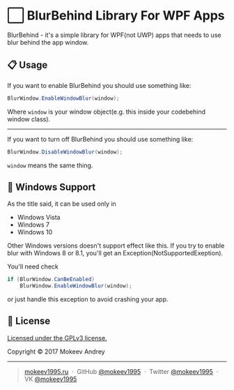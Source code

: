 # :white_large_square: BlurBehind Library For WPF Apps

BlurBehind - it's a simple library for WPF(not UWP) apps that needs to use blur behind the app window.

## :clipboard: Usage

If you want to enable BlurBehind you should use something like:
```csharp
BlurWindow.EnableWindowBlur(window);
```
Where `window` is your window object(e.g. this inside your codebehind window class). 

---

If you want to turn off BlurBehind you should use something like:
```csharp
BlurWindow.DisableWindowBlur(window);
```

`window` means the same thing.

## :green_book: Windows Support

As the title said, it can be used only in 
- Windows Vista
- Windows 7
- Windows 10

Other Windows versions doesn't support effect like this. If you try to enable blur with Windows 8 or 8.1, you'll get an Exception(NotSupportedExeption).

You'll need check 
```csharp
if (BlurWindow.CanBeEnabled)
    BlurWindow.EnableWindowBlur(window);
```
or just handle this exception to avoid crashing your app. 

## :green_book: License

[Licensed under the GPLv3 license.](https://github.com/mokeev1995/BlurBehind/blob/master/LICENSE)

Copyright :copyright: 2017 Mokeev Andrey

---

> [mokeev1995.ru](http://mokeev1995.ru) &nbsp;&middot;&nbsp;
> GitHub [@mokeev1995](https://github.com/mokeev1995) &nbsp;&middot;&nbsp;
> Twitter [@mokeev1995](https://twitter.com/mokeev1995) &nbsp;&middot;&nbsp;
> VK [@mokeev1995](https://vk.com/mokeev1995) 